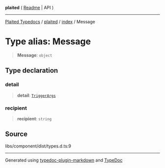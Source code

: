 **plaited** ( [Readme](../../README.md) \| API )

***

[Plaited Typedocs](../../../modules.md) / [plaited](../../modules.md) / [index](../README.md) / Message

# Type alias: Message

> **Message**: `object`

## Type declaration

### detail

> **detail**: [`TriggerArgs`](TriggerArgs.md)

### recipient

> **recipient**: `string`

## Source

libs/component/dist/types.d.ts:9

***

Generated using [typedoc-plugin-markdown](https://www.npmjs.com/package/typedoc-plugin-markdown) and [TypeDoc](https://typedoc.org/)
